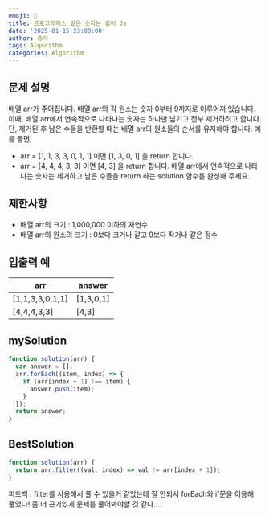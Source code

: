 ```yaml
---
emoji: 🔎
title: 프로그래머스 같은 숫자는 싫어 Js
date: '2025-01-15 23:00:00'
author: 중석
tags: Algorithm
categories: Algorithm
---
```


## 문제 설명

배열 arr가 주어집니다. 배열 arr의 각 원소는 숫자 0부터 9까지로 이루어져 있습니다.
이때, 배열 arr에서 연속적으로 나타나는 숫자는 하나만 남기고 전부 제거하려고 합니다. 단, 제거된 후 남은 수들을 반환할 때는 배열 arr의 원소들의 순서를 유지해야 합니다.
예를 들면,

- arr = [1, 1, 3, 3, 0, 1, 1] 이면 [1, 3, 0, 1] 을 return 합니다.
- arr = [4, 4, 4, 3, 3] 이면 [4, 3] 을 return 합니다.
  배열 arr에서 연속적으로 나타나는 숫자는 제거하고 남은 수들을 return 하는 solution 함수를 완성해 주세요.

## 제한사항

- 배열 arr의 크기 : 1,000,000 이하의 자연수
- 배열 arr의 원소의 크기 : 0보다 크거나 같고 9보다 작거나 같은 정수

## 입출력 예

| arr             | answer    |
| --------------- | --------- |
| [1,1,3,3,0,1,1] | [1,3,0,1] |
| [4,4,4,3,3]     | [4,3]     |

## mySolution

```js
function solution(arr) {
  var answer = [];
  arr.forEach((item, index) => {
    if (arr[index + 1] !== item) {
      answer.push(item);
    }
  });
  return answer;
}
```

## BestSolution

```js
function solution(arr) {
  return arr.filter((val, index) => val != arr[index + 1]);
}
```

피드백 : filter를 사용해서 풀 수 있을거 같았는데 잘 안되서 forEach와 if문을 이용해 풀었다!
좀 더 끈기있게 문제를 풀어봐야할 것 같다....

```toc

```
